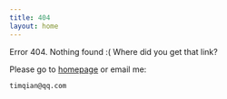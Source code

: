 ```yaml
---
title: 404
layout: home
---
```


Error 404. Nothing found :( Where did you get that link?

Please go to [homepage](/) or email me:

    timqian@qq.com

